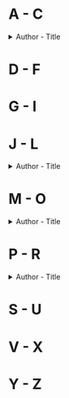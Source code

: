 # A - C
<details> 
<summary>Author - Title</summary>

* [Angela Hui - Takeaway: Stories from a Childhood Behind the Counter](https://github.com/chyneyee/ReadingJournal/blob/main/Autobiography-Biography/Takeaway-Angela_Hui.md)
* [Anna LeBaron - The Polygamist's Daughter: A Memoir](https://github.com/chyneyee/ReadingJournal/blob/main/Autobiography-Biography/The_Polygamist's_Daughter-Anna_LeBaron.md)
* [Annika Cleeve - Mattress Actress](https://github.com/chyneyee/ReadingJournal/blob/main/Autobiography-Biography/Mattress_Actress_Annika_Cleeve.md)
    
</details>  

# D - F

# G - I

# J - L
<details>
  <summary>Author - Title</summary>
  
  * [Jung Chang - Wild Swans](https://github.com/chyneyee/ReadingJournal/tree/25d6823f57d7c359fb4c2fee6e7c162f51308cdf/Autobiography-Biography/Wild_Swans-Jung_Chang)
 
</details>  

# M - O
<details>
  <summary>Author - Title</summary>

  * [Martin Booth - Gweilo: A Memoir of a Hong Kong Childhood - Martin Booth](https://github.com/chyneyee/ReadingJournal/blob/main/Autobiography-Biography/Gweilo_A_Memoir_of_a_Hong_Kong_Childhood-Martin_Booth.md)
  * [Michelle Williams - Down Among the Dead Men: A Year in the Life of a Mortuary Technician](https://github.com/chyneyee/ReadingJournal/blob/main/Autobiography-Biography/Down_Among_the_Dead_Men-Michelle_Williams.md)
 
</details>  

# P - R
<details>
  <summary>Author - Title</summary>
  
  * [Rebecca Quin - Becky Lynch: The Man: Not Your Average Average Girl](https://github.com/chyneyee/ReadingJournal/blob/main/Autobiography-Biography/Not_Your_Average_Average_Girl-Rebecca_Quin.md)
 
</details> 

# S - U

# V - X

# Y - Z
